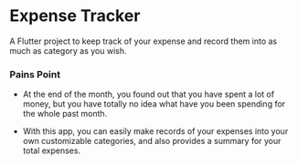 # Expense Tracker

A Flutter project to keep track of your expense and record them into as much as category as you wish.

<h3>Pains Point</h3>

- At the end of the month, you found out that you have spent a lot of money, but you have totally no idea what have you been spending for the whole past month.

- With this app, you can easily make records of your expenses into your own customizable categories, and also provides a summary for your total expenses.


